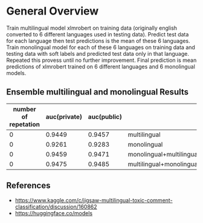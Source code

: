 # General Overview
Train multilingual model xlmrobert on training data (originally english converted to 6 different languages used in testing data). Predict test data for each language then test predictions is the mean of these 6 languages. Train monolingual model for each of these 6 languages on training data and testing data with soft labels and predicted test data only in that language. Repeated this provess until no further improvement. Final prediction is mean predictions of xlmrobert trained on 6 different languages and 6 monolingual models.

## Ensemble multilingual and monolingual Results

 number of repetation|auc(private)|auc(public)|used
 |---|---|---|---
 0|0.9449|0.9457|multilingual
 0|0.9261|0.9283|monolingual
 0|0.9459|0.9471|monolingual+multilingual
 0|0.9475|0.9485|multilingual+monolingual+multilingual+monolingual+multilingual+monolingual
 

## References
- https://www.kaggle.com/c/jigsaw-multilingual-toxic-comment-classification/discussion/160862
- https://huggingface.co/models
